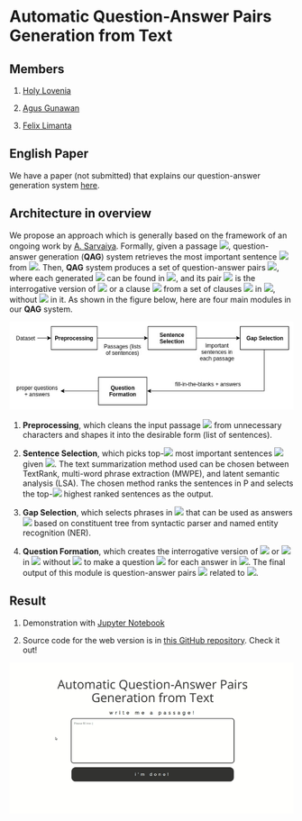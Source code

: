 # Automatic Question-Answer Pairs Generation from Text

## Members

1. [Holy Lovenia](https://github.com/holylovenia)

2. [Agus Gunawan](https://github.com/agusgun)

3. [Felix Limanta](https://github.com/felixlimanta)

## English Paper

We have a paper (not submitted) that explains our question-answer generation system [here](docs/qag-paper-not-submitted.pdf).

## Architecture in overview

We propose an approach which is generally based on the framework of an ongoing work by [A. Sarvaiya](https://software.intel.com/en-us/articles/using-natural-language-processing-for-smart-question-generation). Formally, given a passage <img src="https://latex.codecogs.com/gif.latex?P" />, question-answer generation (**QAG**) system retrieves the most important sentence <img src="https://latex.codecogs.com/gif.latex?S" /> from <img src="https://latex.codecogs.com/gif.latex?P" />. Then, **QAG** system produces a set of question-answer pairs <img src="https://latex.codecogs.com/gif.latex?\{(Q_j,&space;A_j)\}" />, where each generated <img src="https://latex.codecogs.com/gif.latex?A_j"/> can be found in <img src="https://latex.codecogs.com/gif.latex?S"/>, and its pair <img src="https://latex.codecogs.com/gif.latex?Q_j"/> is the interrogative version of <img src="https://latex.codecogs.com/gif.latex?S"/> or a clause <img src="https://latex.codecogs.com/gif.latex?C_k"/> from a set of clauses <img src="https://latex.codecogs.com/gif.latex?\{C_k\}"/> in <img src="https://latex.codecogs.com/gif.latex?S"/>, without <img src="https://latex.codecogs.com/gif.latex?A_j"/> in it. As shown in the figure below, here are four main modules  in our **QAG** system.

![architecture-overview](assets/qag-architecture-simple.jpg)

1. **Preprocessing**, which cleans the input passage <img src="https://latex.codecogs.com/gif.latex?P" /> from unnecessary characters and shapes it into the desirable form (list of sentences).

2. **Sentence Selection**, which picks top-<img src="https://latex.codecogs.com/gif.latex?N" /> most important sentences <img src="https://latex.codecogs.com/gif.latex?\{S_1,&space;...,&space;S_N\}" /> given <img src="https://latex.codecogs.com/gif.latex?P" />. The text summarization method used can be chosen between TextRank, multi-word phrase extraction (MWPE), and latent semantic analysis (LSA). The chosen method ranks the sentences in P and selects the top-<img src="https://latex.codecogs.com/gif.latex?N" /> highest ranked sentences as the output.

3. **Gap Selection**, which selects phrases in <img src="https://latex.codecogs.com/gif.latex?S" /> that can be used as answers <img src="https://latex.codecogs.com/gif.latex?\{A_j\}" /> based on constituent tree from syntactic parser and named entity recognition (NER).

4. **Question Formation**, which creates the interrogative version of <img src="https://latex.codecogs.com/gif.latex?S" /> or <img src="https://latex.codecogs.com/gif.latex?C_k&space;\in&space;\{C_k\}" /> in <img src="https://latex.codecogs.com/gif.latex?S" /> without <img src="https://latex.codecogs.com/gif.latex?A_j" /> to make a question <img src="https://latex.codecogs.com/gif.latex?Q_j" /> for each answer in <img src="https://latex.codecogs.com/gif.latex?\{A_j\}" />. The final output of this module is question-answer pairs <img src="https://latex.codecogs.com/gif.latex?\{(Q_j,&space;A_j)\}" /> related to <img src="https://latex.codecogs.com/gif.latex?P" />.

## Result

1. Demonstration with [Jupyter Notebook](https://github.com/holylovenia/question-answer-generation/blob/master/QuestionGeneration/QG_Final.ipynb)

2. Source code for the web version is in [this GitHub repository](https://github.com/agusgun/qag-web). Check it out!

![result](assets/qag-web.gif)